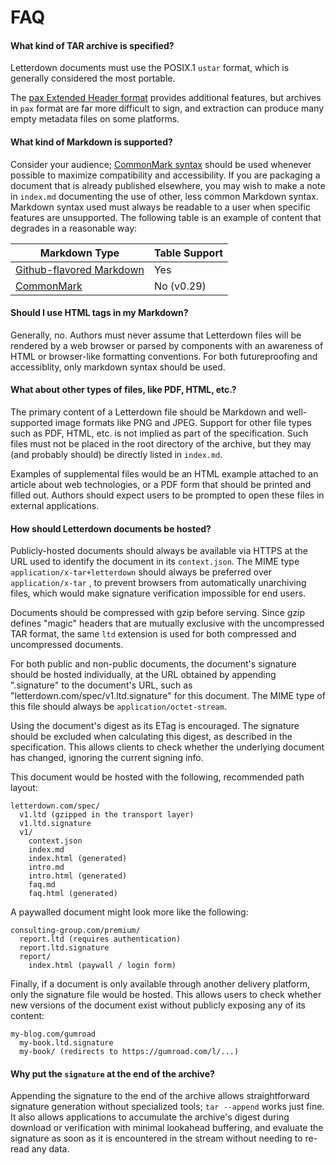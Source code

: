 # FAQ

#### What kind of TAR archive is specified?

Letterdown documents must use the POSIX.1 `ustar` format, which is generally considered the most portable.

The [pax Extended Header format](https://pubs.opengroup.org/onlinepubs/9699919799/utilities/pax.html#tag_20_92_13_03) provides additional features, but archives in `pax` format are far more difficult to sign, and extraction can produce many empty metadata files on some platforms.

#### What kind of Markdown is supported?

Consider your audience; [CommonMark syntax](https://commonmark.org/help/) should be used whenever possible to maximize compatibility and accessibility. If you are packaging a document that is already published elsewhere, you may wish to make a note in `index.md` documenting the use of other, less common Markdown syntax. Markdown syntax used must always be readable to a user when specific features are unsupported. The following table is an example of content that degrades in a reasonable way:

| Markdown Type                                              | Table Support |
| ---------------------------------------------------------- | ------------- |
| [Github-flavored Markdown](https://github.github.com/gfm/) | Yes           |
| [CommonMark](https://commonmark.org)                       | No (v0.29)    |

#### Should I use HTML tags in my Markdown?

Generally, no. Authors must never assume that Letterdown files will be rendered by a web browser or parsed by components with an awareness of HTML or browser-like formatting conventions. For both futureproofing and accessiblity, only markdown syntax should be used.

#### What about other types of files, like PDF, HTML, etc.?

The primary content of a Letterdown file should be Markdown and well-supported image formats like PNG and JPEG. Support for other file types such as PDF, HTML, etc. is not implied as part of the specification. Such files must not be placed in the root directory of the archive, but they may (and probably should) be directly listed in `index.md`.

Examples of supplemental files would be an HTML example attached to an article about web technologies, or a PDF form that should be printed and filled out. Authors should expect users to be prompted to open these files in external applications.

#### How should Letterdown documents be hosted?

Publicly-hosted documents should always be available via HTTPS at the URL used to identify the document in its `context.json`. The MIME type `application/x-tar+letterdown` should always be preferred over `application/x-tar` , to prevent browsers from automatically unarchiving files, which would make signature verification impossible for end users.

Documents should be compressed with gzip before serving. Since gzip defines "magic" headers that are mutually exclusive with the uncompressed TAR format, the same `ltd` extension is used for both compressed and uncompressed documents.

For both public and non-public documents, the document's signature should be hosted individually, at the URL obtained by appending ".signature" to the document's URL, such as "letterdown.com/spec/v1.ltd.signature" for this document. The MIME type of this file should always be `application/octet-stream`.

Using the document's digest as its ETag is encouraged. The signature should be excluded when calculating this digest, as described in the specification. This allows clients to check whether the underlying document has changed, ignoring the current signing info.

This document would be hosted with the following, recommended path layout:

```
letterdown.com/spec/
  v1.ltd (gzipped in the transport layer)
  v1.ltd.signature
  v1/
    context.json
    index.md
    index.html (generated)
    intro.md
    intro.html (generated)
    faq.md
    faq.html (generated)
```

A paywalled document might look more like the following:

```
consulting-group.com/premium/
  report.ltd (requires authentication)
  report.ltd.signature
  report/
    index.html (paywall / login form)
```

Finally, if a document is only available through another delivery platform, only the signature file would be hosted. This allows users to check whether new versions of the document exist without publicly exposing any of its content:

```
my-blog.com/gumroad
  my-book.ltd.signature
  my-book/ (redirects to https://gumroad.com/l/...)
```

#### Why put the `signature` at the end of the archive?

Appending the signature to the end of the archive allows straightforward signature generation without specialized tools; `tar --append` works just fine. It also allows applications to accumulate the archive's digest during download or verification with minimal lookahead buffering, and evaluate the signature as soon as it is encountered in the stream without needing to re-read any data.

